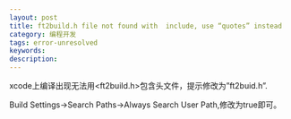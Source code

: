```yaml
---
layout: post
title: ft2build.h file not found with  include, use “quotes” instead
category: 编程开发
tags: error-unresolved
keywords: 
description: 
---
```


xcode上编译出现无法用\<ft2build.h\>包含头文件，提示修改为”ft2buid.h”.

Build Settings-\>Search Paths-\>Always Search User Path,修改为true即可。








